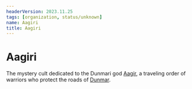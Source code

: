 ```yaml
---
headerVersion: 2023.11.25
tags: [organization, status/unknown]
name: Aagiri
title: Aagiri
---
```


# Aagiri

The mystery cult dedicated to the Dunmari god [Aagir](<../../cosmology/gods/incorporeal-gods/dunmari/aagir.md>), a traveling order of warriors who protect the roads of [Dunmar](<../../gazetteer/greater-dunmar/realms/dunmar/dunmar.md>). 

